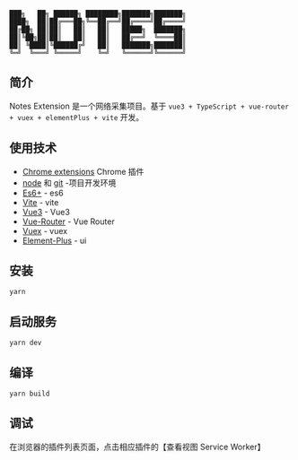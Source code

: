 ```
███╗   ██╗ ██████╗ ████████╗███████╗███████╗
████╗  ██║██╔═══██╗╚══██╔══╝██╔════╝██╔════╝
██╔██╗ ██║██║   ██║   ██║   █████╗  ███████╗
██║╚██╗██║██║   ██║   ██║   ██╔══╝  ╚════██║
██║ ╚████║╚██████╔╝   ██║   ███████╗███████║
╚═╝  ╚═══╝ ╚═════╝    ╚═╝   ╚══════╝╚══════╝

```

## 简介

Notes Extension 是一个网络采集项目。基于 `vue3 + TypeScript + vue-router + vuex + elementPlus + vite` 开发。

## 使用技术

- [Chrome extensions](https://developer.chrome.com/docs/extensions/mv3/) Chrome 插件
- [node](http://nodejs.org/) 和 [git](https://git-scm.com/) -项目开发环境
- [Es6+](http://es6.ruanyifeng.com/) - es6
- [Vite](https://www.pipipi.net/vite/) - vite
- [Vue3](https://staging-cn.vuejs.org/guide/introduction.html) - Vue3
- [Vue-Router](https://router.vuejs.org/zh/) - Vue Router
- [Vuex](https://next.vuex.vuejs.org/zh/index.html) - vuex
- [Element-Plus](https://element-plus.gitee.io/zh-CN/) - ui

## 安装

```
yarn
```

## 启动服务

```
yarn dev
```

## 编译
```
yarn build
```
## 调试
在浏览器的插件列表页面，点击相应插件的【查看视图
Service Worker】